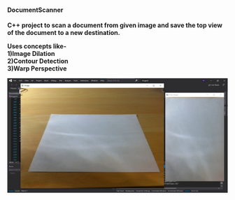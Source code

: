 #### DocumentScanner
<strong>C++ project to scan a document from given image and save the top view of the document to a new destination.

  Uses concepts like-<br>
1)Image Dilation<br>
2)Contour Detection<br>
3)Warp Perspective<strong>

![screenshot](demo.png)


